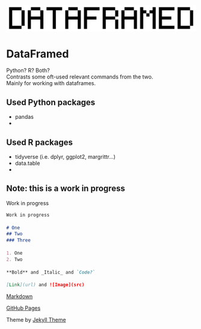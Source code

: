 ![Logo](https://raw.githubusercontent.com/DNAbased/DataFramed/master/images/dfed_10.png)

# DataFramed

Python? R? Both?<br>
Contrasts some oft-used relevant commands from the two.<br>
Mainly for working with dataframes.

## Used Python packages
- pandas
- 

## Used R packages
- tidyverse (i.e. dplyr, ggplot2, margrittr...)
- data.table
- 

## Note: this is a work in progress

Work in progress

```markdown
Work in progress

# One
## Two
### Three

1. One
2. Two

**Bold** and _Italic_ and `Code?`

[Link](url) and ![Image](src)
```

[Markdown](https://guides.github.com/features/mastering-markdown/)

[GitHub Pages](https://help.github.com/categories/github-pages-basics/)

Theme by [Jekyll Theme](https://jekyllrb.com/)
